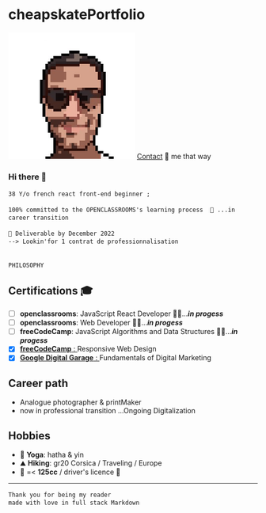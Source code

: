# cheapskatePortfolio

![ID](./Picture/FOTO003.png "Titre, pixelArt")
[Contact](mailto:pop3@mailo.com) 💬 me that way

### Hi there 👋

    38 Y/o french react front-end beginner ;

    100% committed to the OPENCLASSROOMS's learning process  🌱 ...in career transition

    🚚 Deliverable by December 2022
    --> Lookin'for 1 contrat de professionnalisation


    PHILOSOPHY

## Certifications 🎓

- [ ] **openclassrooms**: JavaScript React Developer 👨‍💻...**_in progess_**
- [ ] **openclassrooms**: Web Developer 👨‍💻...**_in progess_**
- [ ] **freeCodeCamp**: JavaScript Algorithms and Data Structures 👨‍💻...**_in progess_**
- [x] [**freeCodeCamp** : ](https://www.freecodecamp.org/certification/git504/responsive-web-design)Responsive Web Design
- [x] [**Google Digital Garage** : ](https://github.com/git504/git504/blob/main/Developer%20Certification/Google%20garage%20Marketing.pdf) Fundamentals of Digital Marketing

## Career path

- Analogue photographer & printMaker
- now in professional transition ...Ongoing Digitalization

## Hobbies

- 🧘 **Yoga**: hatha & yin
- ⛰️ **Hiking**: gr20 Corsica / Traveling / Europe
- 🛵 =< **125cc** / driver's licence 🚗

---

    Thank you for being my reader
    made with love in full stack Markdown

